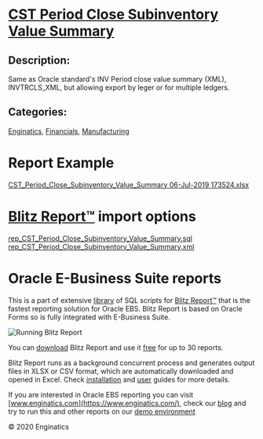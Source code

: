 # [CST Period Close Subinventory Value Summary](https://www.enginatics.com/reports/cst-period-close-subinventory-value-summary)
## Description: 
Same as Oracle standard's INV Period close value summary (XML), INVTRCLS_XML, but allowing export by leger or for multiple ledgers.
## Categories: 
[Enginatics](https://www.enginatics.com/library/?pg=1&category[]=Enginatics), [Financials](https://www.enginatics.com/library/?pg=1&category[]=Financials), [Manufacturing](https://www.enginatics.com/library/?pg=1&category[]=Manufacturing)
# Report Example
[CST_Period_Close_Subinventory_Value_Summary 06-Jul-2019 173524.xlsx](https://www.enginatics.com/example/cst-period-close-subinventory-value-summary)
# [Blitz Report™](https://www.enginatics.com/blitz-report) import options
[rep_CST_Period_Close_Subinventory_Value_Summary.sql](https://www.enginatics.com/export/cst-period-close-subinventory-value-summary)\
[rep_CST_Period_Close_Subinventory_Value_Summary.xml](https://www.enginatics.com/xml/cst-period-close-subinventory-value-summary)
# Oracle E-Business Suite reports

This is a part of extensive [library](https://www.enginatics.com/library/) of SQL scripts for [Blitz Report™](https://www.enginatics.com/blitz-report/) that is the fastest reporting solution for Oracle EBS. Blitz Report is based on Oracle Forms so is fully integrated with E-Business Suite. 

![Running Blitz Report](https://www.enginatics.com/wp-content/uploads/2018/01/Running-blitz-report.png) 

You can [download](https://www.enginatics.com/download/) Blitz Report and use it [free](https://www.enginatics.com/pricing/) for up to 30 reports. 

Blitz Report runs as a background concurrent process and generates output files in XLSX or CSV format, which are automatically downloaded and opened in Excel. Check [installation](https://www.enginatics.com/installation-guide/) and [user](https://www.enginatics.com/user-guide/) guides for more details.

If you are interested in Oracle EBS reporting you can visit [www.enginatics.com](https://www.enginatics.com/), check our [blog](https://www.enginatics.com/blog) and try to run this and other reports on our [demo environment](http://demo.enginatics.com/)

© 2020 Enginatics